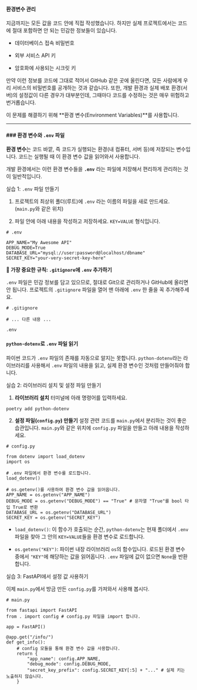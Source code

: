 

#### 환경변수 관리

지금까지는 모든 값을 코드 안에 직접 작성했습니다. 하지만 실제 프로젝트에서는 코드에 절대 포함하면 안 되는 민감한 정보들이 있습니다.

- 데이터베이스 접속 비밀번호
    
- 외부 서비스 API 키
    
- 암호화에 사용되는 시크릿 키
    

만약 이런 정보를 코드에 그대로 적어서 GitHub 같은 곳에 올린다면, 모든 사람에게 우리 서비스의 비밀번호를 공개하는 것과 같습니다. 또한, 개발 환경과 실제 배포 환경(서버)의 설정값이 다른 경우가 대부분인데, 그때마다 코드를 수정하는 것은 매우 위험하고 번거롭습니다.

이 문제를 해결하기 위해 **환경 변수(Environment Variables)**를 사용합니다.

---

#### ### 환경 변수와 `.env` 파일

**환경 변수**는 코드 바깥, 즉 코드가 실행되는 환경(내 컴퓨터, 서버 등)에 저장되는 변수입니다. 코드는 실행될 때 이 환경 변수 값을 읽어와서 사용합니다.

개발 환경에서는 이런 환경 변수들을 **`.env`** 라는 파일에 저장해서 편리하게 관리하는 것이 일반적입니다.


실습 1: `.env` 파일 만들기

1. 프로젝트의 최상위 폴더(루트)에 `.env` 라는 이름의 파일을 새로 만드세요. (`main.py`와 같은 위치)
    
2. 파일 안에 아래 내용을 작성하고 저장하세요. `KEY=VALUE` 형식입니다.

```
# .env

APP_NAME="My Awesome API"
DEBUG_MODE=True
DATABASE_URL="mysql://user:password@localhost/dbname"
SECRET_KEY="your-very-secret-key-here"
```

**🚨 가장 중요한 규칙: `.gitignore`에 `.env` 추가하기**

`.env` 파일은 민감 정보를 담고 있으므로, 절대로 Git으로 관리하거나 GitHub에 올리면 안 됩니다. 프로젝트의 `.gitignore` 파일을 열어 맨 아래에 `.env` 한 줄을 꼭 추가해주세요.
```
# .gitignore

# ... 다른 내용 ...

.env
```

#### `python-dotenv`로 `.env` 파일 읽기

파이썬 코드가 `.env` 파일의 존재를 자동으로 알지는 못합니다. `python-dotenv`라는 라이브러리를 사용해서 `.env` 파일의 내용을 읽고, 실제 환경 변수인 것처럼 만들어줘야 합니다.

실습 2: 라이브러리 설치 및 설정 파일 만들기

1. **라이브러리 설치** 터미널에 아래 명령어를 입력하세요.
```
poetry add python-dotenv
```


2. **설정 파일(`config.py`) 만들기** 설정 관련 코드를 `main.py`에서 분리하는 것이 좋은 습관입니다. `main.py`와 같은 위치에 `config.py` 파일을 만들고 아래 내용을 작성하세요.

```
# config.py

from dotenv import load_dotenv
import os

# .env 파일에서 환경 변수를 로드합니다.
load_dotenv()

# os.getenv()를 사용하여 환경 변수 값을 읽어옵니다.
APP_NAME = os.getenv("APP_NAME")
DEBUG_MODE = os.getenv("DEBUG_MODE") == "True" # 문자열 "True"를 bool 타입 True로 변환
DATABASE_URL = os.getenv("DATABASE_URL")
SECRET_KEY = os.getenv("SECRET_KEY")
```

- `load_dotenv()`: 이 함수가 호출되는 순간, `python-dotenv`는 현재 폴더에서 `.env` 파일을 찾아 그 안의 `KEY=VALUE`들을 환경 변수로 로드합니다.
    
- `os.getenv("KEY")`: 파이썬 내장 라이브러리 `os`의 함수입니다. 로드된 환경 변수 중에서 `"KEY"`에 해당하는 값을 읽어옵니다. `.env` 파일에 값이 없으면 `None`을 반환합니다.

실습 3: FastAPI에서 설정 값 사용하기

이제 `main.py`에서 방금 만든 `config.py`를 가져와서 사용해 봅시다.

```
# main.py

from fastapi import FastAPI
from . import config # config.py 파일을 import 합니다.

app = FastAPI()

@app.get("/info/")
def get_info():
    # config 모듈을 통해 환경 변수 값을 사용합니다.
    return {
        "app_name": config.APP_NAME,
        "debug_mode": config.DEBUG_MODE,
        "secret_key_prefix": config.SECRET_KEY[:5] + "..." # 실제 키는 노출하지 않습니다.
    }
```